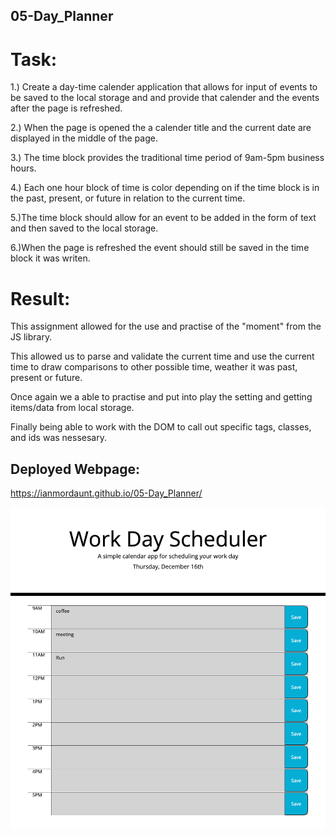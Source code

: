 ## 05-Day_Planner



# Task:
1.) Create a day-time calender application that allows for input of events to be saved to the local storage and and provide that calender and the events after the page is refreshed.

2.) When the page is opened the a calender title and the current date are displayed in the middle of the page.

3.) The time block provides the traditional time period of 9am-5pm business hours.

4.) Each one hour block of time is color depending on if the time block is in the past, present, or future in relation to the current time.

5.)The time block should allow for an event to be added in the form of text and then saved to the local storage.

6.)When the page is refreshed the event should still be saved in the time block it was writen.

# Result:
This assignment allowed for the use and practise of the "moment" from the JS library.

This allowed us to parse and validate the current time and use the current time to draw comparisons to other possible time, weather it was past, present or future.

Once again we a able to practise and put into play the setting and getting items/data from local storage. 

Finally being able to work with the DOM to call out specific tags, classes, and ids was nessesary.

## Deployed Webpage:

https://ianmordaunt.github.io/05-Day_Planner/

![alt text](https://github.com/IanMordaunt/05-Day_Planner/blob/main/Assets/05-Work%20Day%20Scheduler.png)

